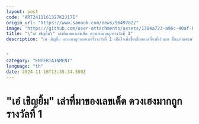 ```yaml
---
layout: post
code: "ART2411161327K2J17E"
origin_url: "https://www.sanook.com/news/9649782/"
image: "https://github.com/user-attachments/assets/1384a723-a96c-40af-8a7e-22913e9cf846"
title: "\"เอ๋ เชิญยิ้ม\" เล่าที่มาของเลขเด็ด ดวงเฮงมากถูกรางวัลที่ 1"
description: "เอ๋ เชิญยิ้ม ดวงเฮงถูกลอตเตอรี่รางวัลที่ 1 เปิดใจเพิ่งซื้อเมื่อตอนเที่ยงที่ผ่านมา ขึ้นแท่นเศรษฐีป้ายแดง


"
category: "ENTERTAINMENT"
language: "th"
date: 2024-11-16T13:35:34.550Z
---
```


# "เอ๋ เชิญยิ้ม" เล่าที่มาของเลขเด็ด ดวงเฮงมากถูกรางวัลที่ 1